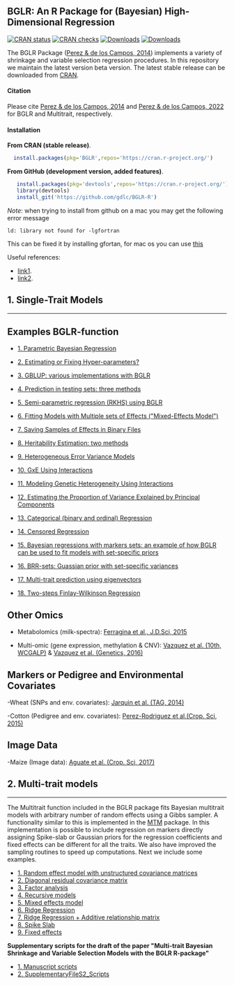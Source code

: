 
## BGLR: An R Package for (Bayesian) High-Dimensional Regression

[![CRAN status](https://www.r-pkg.org/badges/version/BGLR?color=green)](https://CRAN.R-project.org/package=BGLR)
[![CRAN checks](https://badges.cranchecks.info/worst/BGLR.svg)](https://cran.r-project.org/web/checks/check_results_BGLR.html)
[![Downloads](https://cranlogs.r-pkg.org/badges/grand-total/BGLR)](http://www.r-pkg.org/pkg/BGLR)
[![Downloads](http://cranlogs.r-pkg.org/badges/BGLR?color=blue)](http://www.r-pkg.org/pkg/BGLR)


The BGLR Package ([Perez & de los Campos, 2014](https://doi.org/10.1534/genetics.114.164442)) implements a variety of shrinkage and variable selection regression procedures. In this repository we maintain the latest
version beta version. The latest stable release can be downloaded from [CRAN](https://cran.r-project.org/web/packages/BGLR/index.html).


#### Citation

Please cite [Perez & de los Campos, 2014](https://doi.org/10.1534/genetics.114.164442) and [Perez & de los Campos, 2022](https://doi.org/10.1093/genetics/iyac112) for BGLR and Multitrait, respectively.


#### Installation

**From CRAN (stable release)**.

```R
  install.packages(pkg='BGLR',repos='https://cran.r-project.org/')
```

**From GitHub (development version, added features)**.


```R
   install.packages(pkg='devtools',repos='https://cran.r-project.org/')  #1# install devtools
   library(devtools)                                                     #2# load the library
   install_git('https://github.com/gdlc/BGLR-R')                         #3# install BGLR from GitHub
```

*Note*: when trying to install from github on a mac you may get the following error message

```
ld: library not found for -lgfortran
```

This can be fixed it by installing gfortan, for mac os you can use [this](https://github.com/fxcoudert/gfortran-for-macOS/releases)

Useful references:

 - [link1](https://yiqingxu.org/public/BigSurError.pdf).
 - [link2](http://thecoatlessprofessor.com/programming/rcpp-rcpparmadillo-and-os-x-mavericks-lgfortran-and-lquadmath-error/).


## 1. Single-Trait Models
----------------------------------------------------------------

**Examples BGLR-function**
----------------------------------------------------------------

  - [1. Parametric Bayesian Regression](https://github.com/gdlc/BGLR-R/blob/master/inst/md/BayesianAlphabet.md)
  
  - [2. Estimating or Fixing Hyper-parameters?](https://github.com/gdlc/BGLR-R/blob/master/inst/md/hyperparameters.md)
  
  - [3. GBLUP: various implementations with BGLR](https://github.com/gdlc/BGLR-R/blob/master/inst/md/GBLUP.md)
  
  - [4. Prediction in testing sets: three methods](https://github.com/gdlc/BGLR-R/blob/master/inst/md/Validation.md)
  
  - [5. Semi-parametric regression (RKHS) using BGLR](https://github.com/gdlc/BGLR-R/blob/master/inst/md/RKHS.md)
  
  - [6. Fitting Models with Multiple sets of Effects ("Mixed-Effects Model")](https://github.com/gdlc/BGLR-R/blob/master/inst/md/mixedModel.md)
  
  - [7. Saving Samples of Effects in Binary Files](https://github.com/gdlc/BGLR-R/blob/master/inst/md/example_saveEffects.md)
  
  - [8. Heritability Estimation: two methods](https://github.com/gdlc/BGLR-R/blob/master/inst/md/heritability.md)

  - [9. Heterogeneous Error Variance Models](https://github.com/gdlc/BGLR-R/blob/master/inst/md/example_heteroskedastic.md)
  
  - [10. GxE Using Interactions](https://github.com/gdlc/BGLR-R/blob/master/inst/md/GxE_usingInteractions.md)
  
  - [11. Modeling Genetic Heterogeneity Using Interactions](https://github.com/gdlc/BGLR-R/blob/master/inst/md/heterogeneity_interactions.md)
  
  - [12. Estimating the Proportion of Variance Explained by Principal Components](https://github.com/gdlc/BGLR-R/blob/master/inst/md/PC.md)
  
  - [13. Categorical (binary and ordinal) Regression](https://github.com/gdlc/BGLR-R/blob/master/inst/md/categorical.md)
  
  - [14. Censored Regression](https://github.com/gdlc/BGLR-R/blob/master/inst/md/censored.md)


  - [15. Bayesian regressions with markers sets: an example of how BGLR can be used to fit models with set-specific priors](https://github.com/gdlc/BGLR-R/blob/master/inst/md/setMethods.md)
  
  - [16. BRR-sets: Guassian prior with set-specific variances](https://github.com/gdlc/BGLR-R/blob/master/inst/md/BRR_sets.md)
  
  - [17. Multi-trait prediction using eigenvectors](https://github.com/gdlc/BGLR-R/blob/master/inst/md/MULTITRAIT.md)

  - [18. Two-steps Finlay-Wilkinson Regression](https://github.com/gdlc/BGLR-R/blob/master/inst/md/FW_BGLR.md)

**Other Omics**
----------------------------------------------------------------

  - Metabolomics (milk-spectra): [Ferragina et al., J.D.Sci, 2015](https://doi.org/10.3168/jds.2014-9143)
  
  - Multi-omic (gene expression, methylation & CNV): [Vazquez et al. (10th, WCGALP)](https://www.researchgate.net/profile/Sadeep_Shrestha/publication/266077932_Integration_of_Multi-Layer_Omic_Data_for_Prediction_of_Disease_Risk_in_Humans/links/542430f30cf26120b7a72201.pdf) & [Vazquez et al. (Genetics, 2016)](https://doi.org/10.1534%2Fgenetics.115.185181)

**Markers or Pedigree and Environmental Covariates**
----------------------------------------------------------------
  -Wheat (SNPs and env. covariates): [Jarquin et al. (TAG, 2014)](https://doi.org/10.1007%2Fs00122-013-2243-1)
  
  -Cotton (Pedigree and env. covariates): [Perez-Rodriguez et al.(Crop. Sci, 2015)](https://doi.org/10.2135/cropsci2014.08.0577)
  
**Image Data**
----------------------------------------------------------------
  -Maize (Image data): [Aguate et al. (Crop. Sci, 2017)](https://doi.org/10.2135/cropsci2017.01.0007)

## 2. Multi-trait models
----------------------------------------------------------------

The Multitrait function included in the BGLR package fits Bayesian multitrait models with 
arbitrary number of random effects using a Gibbs sampler. A functionality similar to this 
is implemented in the [MTM](http://quantgen.github.io/MTM/vignette.html) package. In
this implementation is possible to include regression on markers directly assigning Spike-slab or 
Gaussian priors for the regression coefficients and fixed effects can be different for all the traits.
We also have improved the sampling routines to speed up computations. Next we include some examples.

- [1. Random effect model with unstructured covariance matrices](https://github.com/gdlc/BGLR-R/blob/master/inst/md/RKHS_UN_UN.md)
- [2. Diagonal residual covariance matrix](https://github.com/gdlc/BGLR-R/blob/master/inst/md/RKHS_UN_DIAG.md)
- [3. Factor analysis](https://github.com/gdlc/BGLR-R/blob/master/inst/md/RKHS_FA_DIAG.md)
- [4. Recursive models](https://github.com/gdlc/BGLR-R/blob/master/inst/md/RKHS_REC_DIAG.md)
- [5. Mixed effects model](https://github.com/gdlc/BGLR-R/blob/master/inst/md/RKHS_FIXED_UN_UN.md)
- [6. Ridge Regression](https://github.com/gdlc/BGLR-R/blob/master/inst/md/BRR_UN_UN.md)
- [7. Ridge Regression + Additive relationship matrix](https://github.com/gdlc/BGLR-R/blob/master/inst/md/BRR_UN_RKHS_UN.md)
- [8. Spike Slab](https://github.com/gdlc/BGLR-R/blob/master/inst/md/SS_UN_UN.md)
- [9. Fixed effects](https://github.com/gdlc/BGLR-R/blob/master/inst/md/Fixed_effects_multitrait.md)

**Supplementary scripts for the draft of the paper "Multi-trait Bayesian Shrinkage and Variable Selection Models with the BGLR R-package"**

- [1. Manuscript scripts](https://github.com/gdlc/BGLR-R/blob/master/inst/md/MAUSCRIPT_SCRIPTS.Rmd)
- [2. SupplementaryFileS2_Scripts](https://github.com/gdlc/BGLR-R/blob/master/inst/md/SupplementaryFileS2_SCRIPTS.Rmd)

